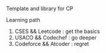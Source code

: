 Template and library for CP

Learning path
1. CSES && Leetcode : get the basics
2. USACO && Codechef  : go deeper
3. Codeforce && Atcoder : regret